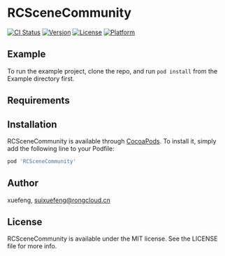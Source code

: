 # RCSceneCommunity

[![CI Status](https://img.shields.io/travis/xuefeng/RCSceneCommunity.svg?style=flat)](https://travis-ci.org/xuefeng/RCSceneCommunity)
[![Version](https://img.shields.io/cocoapods/v/RCSceneCommunity.svg?style=flat)](https://cocoapods.org/pods/RCSceneCommunity)
[![License](https://img.shields.io/cocoapods/l/RCSceneCommunity.svg?style=flat)](https://cocoapods.org/pods/RCSceneCommunity)
[![Platform](https://img.shields.io/cocoapods/p/RCSceneCommunity.svg?style=flat)](https://cocoapods.org/pods/RCSceneCommunity)

## Example

To run the example project, clone the repo, and run `pod install` from the Example directory first.

## Requirements

## Installation

RCSceneCommunity is available through [CocoaPods](https://cocoapods.org). To install
it, simply add the following line to your Podfile:

```ruby
pod 'RCSceneCommunity'
```

## Author

xuefeng, suixuefeng@rongcloud.cn

## License

RCSceneCommunity is available under the MIT license. See the LICENSE file for more info.
